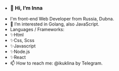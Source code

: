 - ### 👋 Hi, I’m Inna
- I'm front-end Web Developer from Russia, Dubna. 
- 👀 I’m interested in Golang, also JavaScript.
 - Languages / Frameworks:
- ✨Html
- ✨Css, Scss
- ✨Javascript
- ✨Node.js
- ✨React
- 📫 How to reach me: @ikuklina by Telegram.

<!--
**cookiesvanilli/cookiesvanilli** is a ✨ _special_ ✨ repository because its `README.md` (this file) appears on your GitHub profile.

Here are some ideas to get you started:

- 🔭 I’m currently working on ...
- 🌱 I’m currently learning ...
- 👯 I’m looking to collaborate on ...
- 🤔 I’m looking for help with ...
- 💬 Ask me about ...
- 📫 How to reach me: ...
- 😄 Pronouns: ...
- ⚡ Fun fact: ...
-->

